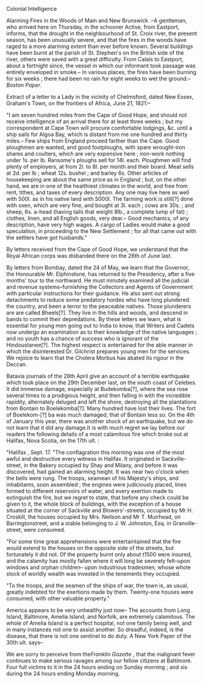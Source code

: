 Colonial IntelligenceAlarming Fires in the Woods of Main and New Brunswick .–A gentleman, who arrived here on Thursday, in the schooner Active, from Eastport, informs, that the drought in the neighbourhood of St. Croix river, the present season, has been unusually severe, and that the fires in the woods have raged to a more alarming extent than ever before known. Several buildings have been burnt at the parish of St. Stephen's on the British side of the river, others were saved with a great difficulty. From Calais to Eastport, about a fortnight since, the vessel in which our informant took passage was entirely enveloped in smoke.– In various places, the fires have been burning for six weeks ; there had been no rain for eight weeks to wet the ground.–*Boston Paper*.Extract of a letter to a Lady in the vicinity of Chelmsford, dated New Essex, Graham's Town, on the frontiers of Africa, June 21, 1821:–"I am seven hundred miles from the Cape of Good Hope, and should not receive intelligence of an arrival there for at least three weeks ; but my correspondent at Cape Town will procure comfortable lodgings, &c. until a ship sails for Algoa Bay, which is distant from me one hundred and thirty miles.– Few ships from England proceed farther than the Cape. Good ploughmen are wanted, and good footploughs, with spare wrought-iron shares and coulters, which are very expensive here ; iron-work nothing under 1s. per lb. Ransome's ploughs sell for 14l. each. Ploughmen will find plenty of employers, at from 2l. to 8l. per month and their board. Meat sells at 2d. per lb ; wheat 12s. bushel ; and barley 6s. Other articles of housekeeping are about the same price as in England ; but, on the other hand, we are in one of the healthiest climates in the world, and free from rent, tithes, and taxes of every description. Any one may live here as well with 500l. as in his native land with 5000l. The farming work is still[?] done with oxen, which are very fine, and bought at 3l. each ; cows are 30s. ; and sheep, 6s. a-head (having tails that weight 8lb., a complete lump of fat) ; clothes, linen, and all English goods, very dear.– Good mechanics, of any description, have very high wages. A cargo of Ladies would make a good speculation, in proceeding to the New Settlement ; for all that came out with the settlers have got husbands."By letters received from the Cape of Good Hope, we understand that the Royal African corps was disbanded there on the 26th of June last.By letters from Bombay, dated the 24 of May, we learn that the Governor, the Honourable Mr. Elphinstone, has returned to the Presidency, after a five months' tour to the northward. He must minutely examined all the judicial and revenue systems–furnishing the Collectors and Agents of Government with particular instructions for their guidance. He also sent out strong detachments to reduce some predatory hordes who have long plundered the country, and been a terror to the peaceable natives. Those plunderers are are called Bheels[?]. They live in the hills and woods, and descend in bands to commit their depredations. By these letters we learn, what is essential for young men going out to India to know, that Writers and Cadets now undergo an examination as to their knowledge of the native languages ; and no youth has a chance of success who is ignorant of the Hindoustanee[?]. The highest respect is entertained for the able manner in which the disinterested Dr. Gilchrist prepares young men for the services. We rejoice to learn that the Cholera Morbus has abated its rigour in the Deccan.Batavia journals of the 28th April give an account of a terrible earthquake which took place on the 29th December last, on the south coast of Celebes. It did immense damage, especially at Budekomba[?], where the sea rose several times to a prodigious height, and then falling in with the incredible rapidity, alternately deluged and left the shore, destroying all the plantations from Bontain to Boelekomba[?]. Many hundred have lost their lives. The fort of Boelekom-[?] ba was much damaged, that of Bontain less so. On the 4th of January this year, there was another shock of an earthquake, but we do not learn that it did any damage.It is with much regret we lay before our readers the following details of a most calamitous fire which broke out at Halifax, Nova Scotia, on the 17th ult. :"Halifax , Sept. 17. "The conflagration this morning was one of the most awful and destructive every witness in Halifax. It originated in Sackville-street, in the Bakery occupied by Shay and Milany, and before it was discovered, had gained an alarming height. It was near two o'clock when the bells were rung. The troops, seamean of his Majesty's ships, and inhabitants, soon assembled ; the engines were judiciously placed, lines formed to different reservoirs of water, and every exertion made to extinguish the fire, but we regret to state, that before any check could be given to it, the whole block of buildings, with the exception of a house situated at the corner of Sackville and Blowers'-streets, occupied by Mr H. Croskill, the houses occupied by Mrs. Neilson and Mr T. Muirhead, on Barringtonstreet, and a stable belonging to J. W. Johnston, Esq. in Granville-street, were consumed."For some time great apprehensions were entertaintained that the fire would extend to the houses on the opposite side of the streets, but fortunately it did not. Of the property burnt only about t1500 were insured, and the calamity has mostly fallen where it will long be severely felt–upon windows and orphan children– upon industrious tradesmen, whose whole stock of worldly wealth was invested in the tenements they occupied."To the troops, and the seamen of the ships of war, the town is, as usual, greatly indebted for the exertions made by them. Twenty-one houses were consumed, with other valuable property."America appears to be very unhealthy just now– The accounts from Long Island, Baltimore, Amelia Island, and Norfolk, are extremely calamitous. The whole of Amelia Island is a perfect hospital, not one family being well, and in many instances not one to assist another. So dreadful, indeed, is the disease, that there is not one sentinel to do duty. A New York Paper of the 30th ult. says–We are sorry to perceive from the*Franklin Gazette* , that the malignant fever continues to make serious ravages among our fellow citizens at Baltimore. Four full victims to it in the 24 hours ending on Sunday morning ; and six during the 24 hours ending Monday morning.